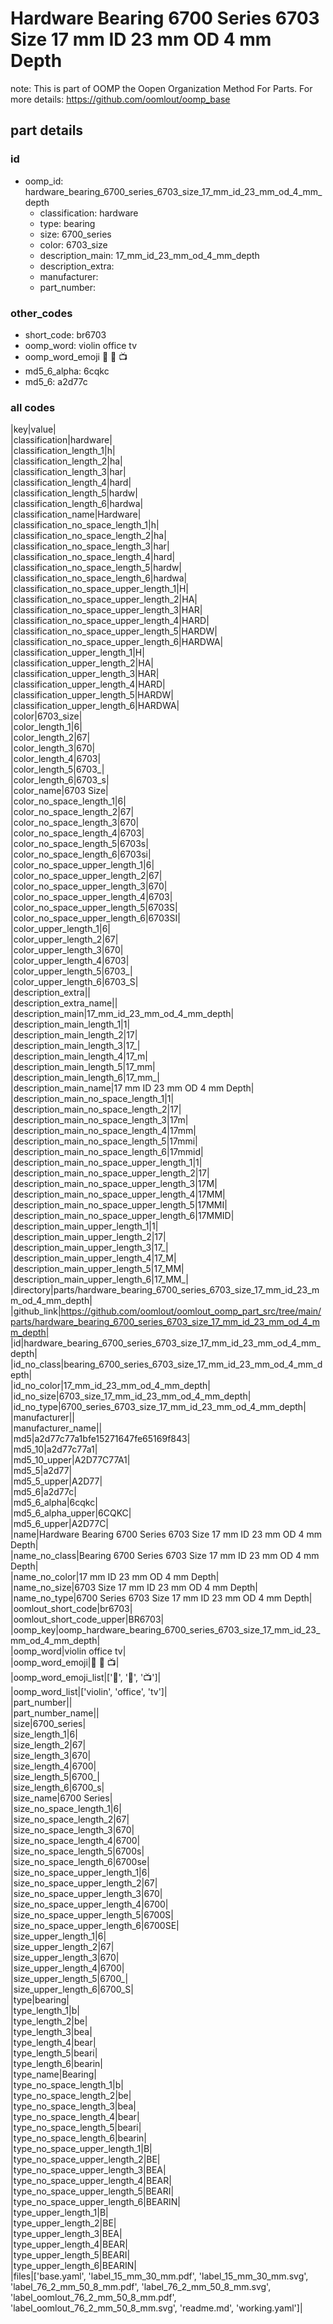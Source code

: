 # Hardware Bearing 6700 Series 6703 Size 17 mm ID 23 mm OD 4 mm Depth  

note: This is part of OOMP the Oopen Organization Method For Parts. For more details: https://github.com/oomlout/oomp_base

##  part details





### id
* oomp_id: hardware_bearing_6700_series_6703_size_17_mm_id_23_mm_od_4_mm_depth
  * classification: hardware
  * type: bearing
  * size: 6700_series
  * color: 6703_size
  * description_main: 17_mm_id_23_mm_od_4_mm_depth
  * description_extra: 
  * manufacturer: 
  * part_number: 

### other_codes
* short_code: br6703
* oomp_word: violin office tv
* oomp_word_emoji :violin: :office: :tv:
* md5_6_alpha: 6cqkc
* md5_6: a2d77c

### all codes 
|key|value|  
|classification|hardware|  
|classification_length_1|h|  
|classification_length_2|ha|  
|classification_length_3|har|  
|classification_length_4|hard|  
|classification_length_5|hardw|  
|classification_length_6|hardwa|  
|classification_name|Hardware|  
|classification_no_space_length_1|h|  
|classification_no_space_length_2|ha|  
|classification_no_space_length_3|har|  
|classification_no_space_length_4|hard|  
|classification_no_space_length_5|hardw|  
|classification_no_space_length_6|hardwa|  
|classification_no_space_upper_length_1|H|  
|classification_no_space_upper_length_2|HA|  
|classification_no_space_upper_length_3|HAR|  
|classification_no_space_upper_length_4|HARD|  
|classification_no_space_upper_length_5|HARDW|  
|classification_no_space_upper_length_6|HARDWA|  
|classification_upper_length_1|H|  
|classification_upper_length_2|HA|  
|classification_upper_length_3|HAR|  
|classification_upper_length_4|HARD|  
|classification_upper_length_5|HARDW|  
|classification_upper_length_6|HARDWA|  
|color|6703_size|  
|color_length_1|6|  
|color_length_2|67|  
|color_length_3|670|  
|color_length_4|6703|  
|color_length_5|6703_|  
|color_length_6|6703_s|  
|color_name|6703 Size|  
|color_no_space_length_1|6|  
|color_no_space_length_2|67|  
|color_no_space_length_3|670|  
|color_no_space_length_4|6703|  
|color_no_space_length_5|6703s|  
|color_no_space_length_6|6703si|  
|color_no_space_upper_length_1|6|  
|color_no_space_upper_length_2|67|  
|color_no_space_upper_length_3|670|  
|color_no_space_upper_length_4|6703|  
|color_no_space_upper_length_5|6703S|  
|color_no_space_upper_length_6|6703SI|  
|color_upper_length_1|6|  
|color_upper_length_2|67|  
|color_upper_length_3|670|  
|color_upper_length_4|6703|  
|color_upper_length_5|6703_|  
|color_upper_length_6|6703_S|  
|description_extra||  
|description_extra_name||  
|description_main|17_mm_id_23_mm_od_4_mm_depth|  
|description_main_length_1|1|  
|description_main_length_2|17|  
|description_main_length_3|17_|  
|description_main_length_4|17_m|  
|description_main_length_5|17_mm|  
|description_main_length_6|17_mm_|  
|description_main_name|17 mm ID 23 mm OD 4 mm Depth|  
|description_main_no_space_length_1|1|  
|description_main_no_space_length_2|17|  
|description_main_no_space_length_3|17m|  
|description_main_no_space_length_4|17mm|  
|description_main_no_space_length_5|17mmi|  
|description_main_no_space_length_6|17mmid|  
|description_main_no_space_upper_length_1|1|  
|description_main_no_space_upper_length_2|17|  
|description_main_no_space_upper_length_3|17M|  
|description_main_no_space_upper_length_4|17MM|  
|description_main_no_space_upper_length_5|17MMI|  
|description_main_no_space_upper_length_6|17MMID|  
|description_main_upper_length_1|1|  
|description_main_upper_length_2|17|  
|description_main_upper_length_3|17_|  
|description_main_upper_length_4|17_M|  
|description_main_upper_length_5|17_MM|  
|description_main_upper_length_6|17_MM_|  
|directory|parts/hardware_bearing_6700_series_6703_size_17_mm_id_23_mm_od_4_mm_depth|  
|github_link|https://github.com/oomlout/oomlout_oomp_part_src/tree/main/parts/hardware_bearing_6700_series_6703_size_17_mm_id_23_mm_od_4_mm_depth|  
|id|hardware_bearing_6700_series_6703_size_17_mm_id_23_mm_od_4_mm_depth|  
|id_no_class|bearing_6700_series_6703_size_17_mm_id_23_mm_od_4_mm_depth|  
|id_no_color|17_mm_id_23_mm_od_4_mm_depth|  
|id_no_size|6703_size_17_mm_id_23_mm_od_4_mm_depth|  
|id_no_type|6700_series_6703_size_17_mm_id_23_mm_od_4_mm_depth|  
|manufacturer||  
|manufacturer_name||  
|md5|a2d77c77a1bfe15271647fe65169f843|  
|md5_10|a2d77c77a1|  
|md5_10_upper|A2D77C77A1|  
|md5_5|a2d77|  
|md5_5_upper|A2D77|  
|md5_6|a2d77c|  
|md5_6_alpha|6cqkc|  
|md5_6_alpha_upper|6CQKC|  
|md5_6_upper|A2D77C|  
|name|Hardware Bearing 6700 Series 6703 Size 17 mm ID 23 mm OD 4 mm Depth|  
|name_no_class|Bearing 6700 Series 6703 Size 17 mm ID 23 mm OD 4 mm Depth|  
|name_no_color|17 mm ID 23 mm OD 4 mm Depth|  
|name_no_size|6703 Size 17 mm ID 23 mm OD 4 mm Depth|  
|name_no_type|6700 Series 6703 Size 17 mm ID 23 mm OD 4 mm Depth|  
|oomlout_short_code|br6703|  
|oomlout_short_code_upper|BR6703|  
|oomp_key|oomp_hardware_bearing_6700_series_6703_size_17_mm_id_23_mm_od_4_mm_depth|  
|oomp_word|violin office tv|  
|oomp_word_emoji|:violin: :office: :tv:|  
|oomp_word_emoji_list|[':violin:', ':office:', ':tv:']|  
|oomp_word_list|['violin', 'office', 'tv']|  
|part_number||  
|part_number_name||  
|size|6700_series|  
|size_length_1|6|  
|size_length_2|67|  
|size_length_3|670|  
|size_length_4|6700|  
|size_length_5|6700_|  
|size_length_6|6700_s|  
|size_name|6700 Series|  
|size_no_space_length_1|6|  
|size_no_space_length_2|67|  
|size_no_space_length_3|670|  
|size_no_space_length_4|6700|  
|size_no_space_length_5|6700s|  
|size_no_space_length_6|6700se|  
|size_no_space_upper_length_1|6|  
|size_no_space_upper_length_2|67|  
|size_no_space_upper_length_3|670|  
|size_no_space_upper_length_4|6700|  
|size_no_space_upper_length_5|6700S|  
|size_no_space_upper_length_6|6700SE|  
|size_upper_length_1|6|  
|size_upper_length_2|67|  
|size_upper_length_3|670|  
|size_upper_length_4|6700|  
|size_upper_length_5|6700_|  
|size_upper_length_6|6700_S|  
|type|bearing|  
|type_length_1|b|  
|type_length_2|be|  
|type_length_3|bea|  
|type_length_4|bear|  
|type_length_5|beari|  
|type_length_6|bearin|  
|type_name|Bearing|  
|type_no_space_length_1|b|  
|type_no_space_length_2|be|  
|type_no_space_length_3|bea|  
|type_no_space_length_4|bear|  
|type_no_space_length_5|beari|  
|type_no_space_length_6|bearin|  
|type_no_space_upper_length_1|B|  
|type_no_space_upper_length_2|BE|  
|type_no_space_upper_length_3|BEA|  
|type_no_space_upper_length_4|BEAR|  
|type_no_space_upper_length_5|BEARI|  
|type_no_space_upper_length_6|BEARIN|  
|type_upper_length_1|B|  
|type_upper_length_2|BE|  
|type_upper_length_3|BEA|  
|type_upper_length_4|BEAR|  
|type_upper_length_5|BEARI|  
|type_upper_length_6|BEARIN|  
|files|['base.yaml', 'label_15_mm_30_mm.pdf', 'label_15_mm_30_mm.svg', 'label_76_2_mm_50_8_mm.pdf', 'label_76_2_mm_50_8_mm.svg', 'label_oomlout_76_2_mm_50_8_mm.pdf', 'label_oomlout_76_2_mm_50_8_mm.svg', 'readme.md', 'working.yaml']|  
